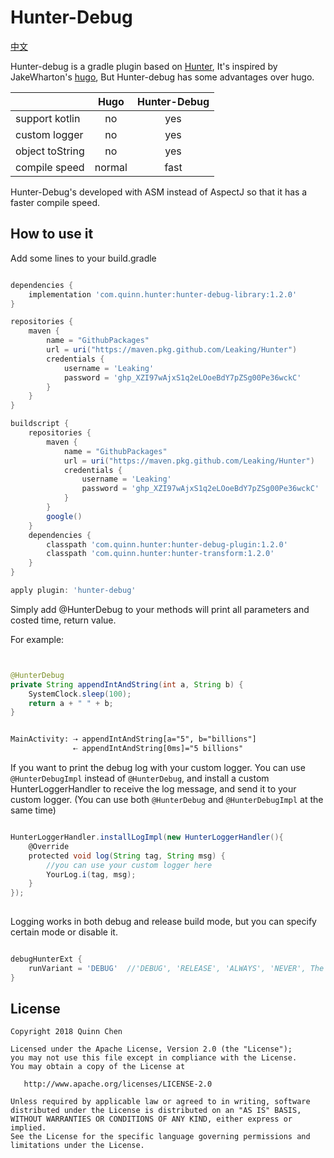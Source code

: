 # Hunter-Debug

[中文](https://github.com/Leaking/Hunter/blob/master/README_hunter_debug_ch.md)


Hunter-debug is a gradle plugin based on [Hunter](https://github.com/Leaking/Hunter), It's inspired by JakeWharton's [hugo](https://github.com/JakeWharton/hugo), But Hunter-debug
has some advantages over hugo.

|       | Hugo     | Hunter-Debug     |
| ---------- | :-----------:  | :-----------: |
| support kotlin     | no     | yes     |
| custom logger     | no     | yes     |
| object toString     | no     | yes     |
| compile speed     | normal     | fast     |



Hunter-Debug's developed with ASM instead of AspectJ so that it has a faster compile speed.

## How to use it

Add some lines to your build.gradle

```groovy

dependencies {
    implementation 'com.quinn.hunter:hunter-debug-library:1.2.0'
}

repositories {
    maven {
        name = "GithubPackages"
        url = uri("https://maven.pkg.github.com/Leaking/Hunter")
        credentials {
            username = 'Leaking'
            password = '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'
        }
    }
}

buildscript {
    repositories {
        maven {
            name = "GithubPackages"
            url = uri("https://maven.pkg.github.com/Leaking/Hunter")
            credentials {
                username = 'Leaking'
                password = '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'
            }
        }
        google()
    }
    dependencies {
        classpath 'com.quinn.hunter:hunter-debug-plugin:1.2.0'
        classpath 'com.quinn.hunter:hunter-transform:1.2.0'
    }
}

apply plugin: 'hunter-debug'

```
Simply add @HunterDebug to your methods will print all parameters and costed time, return value.

For example:

```java


@HunterDebug
private String appendIntAndString(int a, String b) {
    SystemClock.sleep(100);
    return a + " " + b;
}

```


```xml 

MainActivity: ⇢ appendIntAndString[a="5", b="billions"]
              ⇠ appendIntAndString[0ms]="5 billions"

```

If you want to print the debug log with your custom logger. You can use `@HunterDebugImpl` instead of `@HunterDebug`, and 
install a custom HunterLoggerHandler to receive the log message, and send it to your custom logger.
(You can use both `@HunterDebug` and `@HunterDebugImpl` at the same time)

```groovy 

HunterLoggerHandler.installLogImpl(new HunterLoggerHandler(){
    @Override
    protected void log(String tag, String msg) {
        //you can use your custom logger here
        YourLog.i(tag, msg);
    }
});
        
```

Logging works in both debug and release build mode, but you can specify certain mode or disable it.

```groovy

debugHunterExt {
    runVariant = 'DEBUG'  //'DEBUG', 'RELEASE', 'ALWAYS', 'NEVER', The 'ALWAYS' is default value
}

``` 


## License


    Copyright 2018 Quinn Chen

    Licensed under the Apache License, Version 2.0 (the "License");
    you may not use this file except in compliance with the License.
    You may obtain a copy of the License at

       http://www.apache.org/licenses/LICENSE-2.0

    Unless required by applicable law or agreed to in writing, software
    distributed under the License is distributed on an "AS IS" BASIS,
    WITHOUT WARRANTIES OR CONDITIONS OF ANY KIND, either express or implied.
    See the License for the specific language governing permissions and
    limitations under the License.